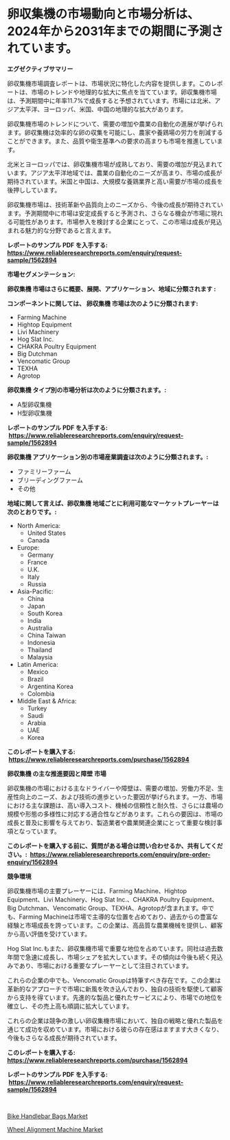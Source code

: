 <p><h1>卵収集機の市場動向と市場分析は、2024年から2031年までの期間に予測されています。</h1></p><p><strong>エグゼクティブサマリー</strong></p>
<p><p>卵収集機市場調査レポートは、市場状況に特化した内容を提供します。このレポートは、市場のトレンドや地理的な拡大に焦点を当てています。卵収集機市場は、予測期間中に年率11.7%で成長すると予想されています。市場には北米、アジア太平洋、ヨーロッパ、米国、中国の地理的な拡大があります。</p><p>卵収集機市場のトレンドについて、需要の増加や農業の自動化の進展が挙げられます。卵収集機は効率的な卵の収集を可能にし、農家や養鶏場の労力を削減することができます。また、品質や衛生基準への要求の高まりも市場を推進しています。</p><p>北米とヨーロッパでは、卵収集機市場が成熟しており、需要の増加が見込まれています。アジア太平洋地域では、農業の自動化のニーズが高まり、市場の成長が期待されています。米国と中国は、大規模な養鶏業界と高い需要が市場の成長を後押ししています。</p><p>卵収集機市場は、技術革新や品質向上のニーズから、今後の成長が期待されています。予測期間中に市場は安定成長すると予測され、さらなる機会が市場に現れる可能性があります。市場参入を検討する企業にとって、この市場は成長が見込まれる魅力的な分野であると言えます。</p></p>
<p><strong>レポートのサンプル PDF を入手する: <a href="https://www.reliableresearchreports.com/enquiry/request-sample/1562894">https://www.reliableresearchreports.com/enquiry/request-sample/1562894</a></strong></p>
<p><strong>市場セグメンテーション:</strong></p>
<p><strong> 卵収集機 市場はさらに概要、展開、アプリケーション、地域に分類されます :</strong></p>
<p><strong>コンポーネントに関しては、 卵収集機 市場は次のように分類されます: &nbsp;</strong></p>
<p><ul><li>Farming Machine</li><li>Hightop Equipment</li><li>Livi Machinery</li><li>Hog Slat Inc.</li><li>CHAKRA Poultry Equipment</li><li>Big Dutchman</li><li>Vencomatic Group</li><li>TEXHA</li><li>Agrotop</li></ul></p>
<p><strong> 卵収集機 タイプ別の市場分析は次のように分類されます。:</strong></p>
<p><ul><li>A型卵収集機</li><li>H型卵収集機</li></ul></p>
<p><strong>レポートのサンプル PDF を入手する: &nbsp;<a href="https://www.reliableresearchreports.com/enquiry/request-sample/1562894">https://www.reliableresearchreports.com/enquiry/request-sample/1562894</a></strong></p>
<p><strong> 卵収集機 アプリケーション別の市場産業調査は次のように分類されます。:</strong></p>
<p><ul><li>ファミリーファーム</li><li>ブリーディングファーム</li><li>その他</li></ul></p>
<p><strong>地域に関して言えば、卵収集機 地域ごとに利用可能なマーケットプレーヤーは次のとおりです。:</strong></p>
<p><ul>
    <li>
        North America:
        <ul>
            <li>United States</li>
            <li>Canada</li>
        </ul>
    </li>
    <li>
        Europe:
        <ul>
            <li>Germany</li>
            <li>France</li>
            <li>U.K.</li>
            <li>Italy</li>
            <li>Russia</li>
        </ul>
    </li>
    <li>
        Asia-Pacific:
        <ul>
            <li>China</li>
            <li>Japan</li>
            <li>South Korea</li>
            <li>India</li>
            <li>Australia</li>
            <li>China Taiwan</li>
            <li>Indonesia</li>
            <li>Thailand</li>
            <li>Malaysia</li>
        </ul>
    </li>
    <li>
        Latin America:
        <ul>
            <li>Mexico</li>
            <li>Brazil</li>
            <li>Argentina Korea</li>
            <li>Colombia</li>
        </ul>
    </li>
    <li>
        Middle East & Africa:
        <ul>
            <li>Turkey</li>
            <li>Saudi</li>
            <li>Arabia</li>
            <li>UAE</li>
            <li>Korea</li>
        </ul>
    </li>
    </ul></p>
<p><strong>このレポートを購入する: &nbsp;<a href="https://www.reliableresearchreports.com/purchase/1562894">https://www.reliableresearchreports.com/purchase/1562894</a></strong></p>
<p><strong>卵収集機 の主な推進要因と障壁 市場</strong></p>
<p><p>卵収集機の市場における主なドライバーや障壁は、需要の増加、労働力不足、生産性向上のニーズ、および技術の進歩といった要因が挙げられます。一方、市場における主な課題は、高い導入コスト、機械の信頼性と耐久性、さらには農場の規模や形態の多様性に対応する適合性などがあります。これらの要因は、市場の成長と普及に影響を与えており、製造業者や農業関連企業にとって重要な検討事項となっています。</p></p>
<p><strong>このレポートを購入する前に、質問がある場合は問い合わせるか、共有してください。:&nbsp; <a href="https://www.reliableresearchreports.com/enquiry/pre-order-enquiry/1562894">https://www.reliableresearchreports.com/enquiry/pre-order-enquiry/1562894</a></strong></p>
<p><strong>競争環境</strong></p>
<p><p>卵収集機市場の主要プレーヤーには、Farming Machine、Hightop Equipment、Livi Machinery、Hog Slat Inc.、CHAKRA Poultry Equipment、Big Dutchman、Vencomatic Group、TEXHA、Agrotopが含まれます。中でも、Farming Machineは市場で主導的な位置を占めており、過去からの豊富な経験と市場成長を誇っています。この企業は、高品質な農業機械を提供し、顧客から高い評価を受けています。</p><p>Hog Slat Inc.もまた、卵収集機市場で重要な地位を占めています。同社は過去数年間で急速に成長し、市場シェアを拡大しています。その傾向は今後も続く見込みであり、市場における重要なプレーヤーとして注目されています。</p><p>これらの企業の中でも、Vencomatic Groupは特筆すべき存在です。この企業は革新的なアプローチで市場に新風を吹き込んでおり、独自の技術を駆使して顧客から支持を得ています。先進的な製品と優れたサービスにより、市場での地位を確立し、その売上高も順調に拡大しています。</p><p>これらの企業は競争の激しい卵収集機市場において、独自の戦略と優れた製品を通じて成功を収めています。市場における彼らの存在感はますます大きくなり、今後もさらなる成長が期待されています。</p></p>
<p><strong>このレポートを購入する: &nbsp; <a href="https://www.reliableresearchreports.com/purchase/1562894">https://www.reliableresearchreports.com/purchase/1562894</a></strong></p>
<p><strong>レポートのサンプル PDF を入手する: &nbsp;<a href="https://www.reliableresearchreports.com/enquiry/request-sample/1562894">https://www.reliableresearchreports.com/enquiry/request-sample/1562894</a></strong><strong></strong></p>
<p>&nbsp;</p>
<p><p><a href="https://github.com/kathiaseamanalvaradovlprc2h/Market-Research-Report-List-1/blob/main/bike-handlebar-bags-market.md">Bike Handlebar Bags Market</a></p><p><a href="https://zircon-bluebell-299.notion.site/Wheel-Alignment-Machine-Market-Size-and-Growth-Market-Segmentation-Regional-and-Country-Breakdowns-8a8e3b2a52ae4a7c891399c25de0b04b">Wheel Alignment Machine Market</a></p></p>